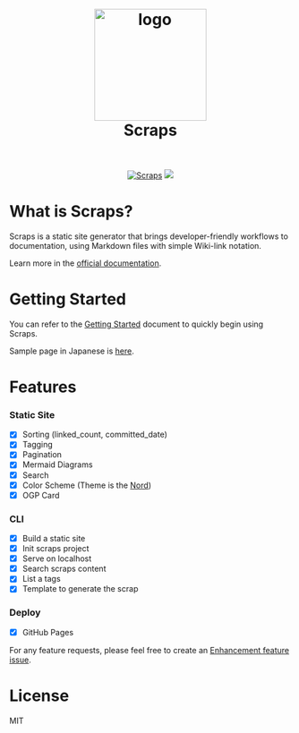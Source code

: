 <h1 align="center">
  <br>
  <img src="https://github.com/boykush/scraps/blob/main/assets/logo_opacity.png?raw=true" alt="logo" width="200">
  <br>
  Scraps
  <br>
  <br>
</h1>

<p align="center">
<a href="https://boykush.github.io/scraps/"><img alt="Scraps" src="https://img.shields.io/badge/scraps-document?label=document&link=https%3A%2F%2Fboykush.github.io%2Fscraps%2F"></a>
<a href="https://crates.io/crates/scraps"><img src="https://img.shields.io/crates/v/scraps?style=flat-square" /></a>
</p>

# What is Scraps?

Scraps is a static site generator that brings developer-friendly workflows to documentation, using Markdown files with simple Wiki-link notation.

Learn more in the [official documentation](https://boykush.github.io/scraps/).

# Getting Started

You can refer to the [Getting Started](https://boykush.github.io/scraps/scraps/getting-started.html) document to quickly begin using Scraps.

Sample page in Japanese is [here](https://boykush.github.io/wiki/).

# Features

### Static Site
- [x] Sorting (linked_count, committed_date)
- [x] Tagging
- [x] Pagination
- [x] Mermaid Diagrams
- [x] Search
- [x] Color Scheme (Theme is the [Nord](https://www.nordtheme.com/))
- [x] OGP Card
### CLI
- [x] Build a static site
- [x] Init scraps project
- [x] Serve on localhost
- [x] Search scraps content
- [x] List a tags
- [x] Template to generate the scrap
### Deploy
- [x] GitHub Pages

For any feature requests, please feel free to create an [Enhancement feature issue](https://github.com/boykush/scraps/issues/new?assignees=&labels=enhancement&projects=&template=enhancement-feature-template.md&title=).

# License

MIT

